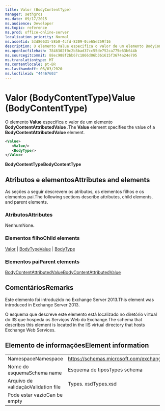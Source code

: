 ```yaml
---
title: Valor (BodyContentType)
manager: sethgros
ms.date: 09/17/2015
ms.audience: Developer
ms.topic: reference
ms.prod: office-online-server
localization_priority: Normal
ms.assetid: 53d86631-58b0-4cfd-8209-0ce65e259f16
description: O elemento Value especifica o valor de um elemento BodyContentAttributedValue.
ms.openlocfilehash: 7846302f0c2b3bad37cc55de752ca775e63b644b
ms.sourcegitcommit: 88ec988f2bb67c1866d06b361615f3674a24e795
ms.translationtype: MT
ms.contentlocale: pt-BR
ms.lasthandoff: 06/03/2020
ms.locfileid: "44467603"
---
```

# <a name="value-bodycontenttype"></a><span data-ttu-id="f5170-103">Valor (BodyContentType)</span><span class="sxs-lookup"><span data-stu-id="f5170-103">Value (BodyContentType)</span></span>

<span data-ttu-id="f5170-104">O elemento **Value** especifica o valor de um elemento **BodyContentAttributedValue** .</span><span class="sxs-lookup"><span data-stu-id="f5170-104">The **Value** element specifies the value of a **BodyContentAttributedValue** element.</span></span> 
  
```XML
<Value>
   <Value/>
   <BodyType/>
</Value>
```

<span data-ttu-id="f5170-105">**BodyContentType**</span><span class="sxs-lookup"><span data-stu-id="f5170-105">**BodyContentType**</span></span>

## <a name="attributes-and-elements"></a><span data-ttu-id="f5170-106">Atributos e elementos</span><span class="sxs-lookup"><span data-stu-id="f5170-106">Attributes and elements</span></span>

<span data-ttu-id="f5170-107">As seções a seguir descrevem os atributos, os elementos filhos e os elementos pai.</span><span class="sxs-lookup"><span data-stu-id="f5170-107">The following sections describe attributes, child elements, and parent elements.</span></span>
  
### <a name="attributes"></a><span data-ttu-id="f5170-108">Atributos</span><span class="sxs-lookup"><span data-stu-id="f5170-108">Attributes</span></span>

<span data-ttu-id="f5170-109">Nenhum</span><span class="sxs-lookup"><span data-stu-id="f5170-109">None.</span></span>
  
### <a name="child-elements"></a><span data-ttu-id="f5170-110">Elementos filho</span><span class="sxs-lookup"><span data-stu-id="f5170-110">Child elements</span></span>

<span data-ttu-id="f5170-111">[Valor](value.md)  |  [BodyType](bodytype.md)</span><span class="sxs-lookup"><span data-stu-id="f5170-111">[Value](value.md) | [BodyType](bodytype.md)</span></span>
  
### <a name="parent-elements"></a><span data-ttu-id="f5170-112">Elementos pai</span><span class="sxs-lookup"><span data-stu-id="f5170-112">Parent elements</span></span>

[<span data-ttu-id="f5170-113">BodyContentAttributedValue</span><span class="sxs-lookup"><span data-stu-id="f5170-113">BodyContentAttributedValue</span></span>](bodycontentattributedvalue.md)
  
## <a name="remarks"></a><span data-ttu-id="f5170-114">Comentários</span><span class="sxs-lookup"><span data-stu-id="f5170-114">Remarks</span></span>

<span data-ttu-id="f5170-115">Este elemento foi introduzido no Exchange Server 2013.</span><span class="sxs-lookup"><span data-stu-id="f5170-115">This element was introduced in Exchange Server 2013.</span></span>
  
<span data-ttu-id="f5170-116">O esquema que descreve este elemento está localizado no diretório virtual do IIS que hospeda os Serviços Web do Exchange.</span><span class="sxs-lookup"><span data-stu-id="f5170-116">The schema that describes this element is located in the IIS virtual directory that hosts Exchange Web Services.</span></span>
  
## <a name="element-information"></a><span data-ttu-id="f5170-117">Elemento de informações</span><span class="sxs-lookup"><span data-stu-id="f5170-117">Element information</span></span>

|||
|:-----|:-----|
|<span data-ttu-id="f5170-118">Namespace</span><span class="sxs-lookup"><span data-stu-id="f5170-118">Namespace</span></span>  <br/> |https://schemas.microsoft.com/exchange/services/2006/types  <br/> |
|<span data-ttu-id="f5170-119">Nome do esquema</span><span class="sxs-lookup"><span data-stu-id="f5170-119">Schema name</span></span>  <br/> |<span data-ttu-id="f5170-120">Esquema de tipos</span><span class="sxs-lookup"><span data-stu-id="f5170-120">Types schema</span></span>  <br/> |
|<span data-ttu-id="f5170-121">Arquivo de validação</span><span class="sxs-lookup"><span data-stu-id="f5170-121">Validation file</span></span>  <br/> |<span data-ttu-id="f5170-122">Types. xsd</span><span class="sxs-lookup"><span data-stu-id="f5170-122">Types.xsd</span></span>  <br/> |
|<span data-ttu-id="f5170-123">Pode estar vazio</span><span class="sxs-lookup"><span data-stu-id="f5170-123">Can be empty</span></span>  <br/> ||
   

